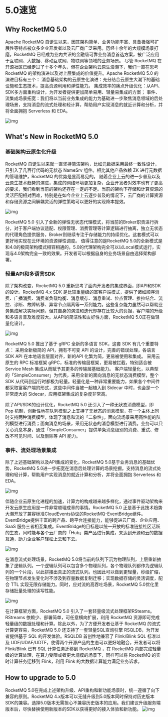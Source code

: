 # 5.0速览
## Why RocketMQ 5.0
Apache RocketMQ 自诞生以来，因其架构简单、业务功能丰富、具备极强可扩展性等特点被众多企业开发者以及云厂商广泛采用。历经十余年的大规模场景打磨，RocketMQ 已经成为业内共识的金融级可靠业务消息首选方案，被广泛应用于互联网、大数据、移动互联网、物联网等领域的业务场景。 尽管 RocketMQ 在开源社区已经走过了十多个年头，但在企业架构云原生浪潮下，我们一直在思考 RocketMQ 的架构演进以及对上层集成的价值提升。Apache RocketMQ 5.0 的演进目标有三个：
消息基础架构的云原生化演进：充分结合云原生大潮下的基础设施和生态技术，提高资源利用和弹性能力。
集成效率的痛点升级优化：从API、SDK多方面重构设计，为开发者提供更加简单易用、轻量易集成的方案；
事件、流集成场景拓宽：我们将以当前业务集成的能力为基础进一步聚焦消息领域的后处理场景，支持消息的流式处理和轻计算，帮助用户实现消息的就近计算和分析，并将全面拥抱 Serverless 和 EDA。

![img](../../static/img/5.0%E9%80%9F%E8%A7%88-1.jpeg)

## What's New in RocketMQ 5.0

### 基础架构云原生化升级
RocketMQ 自诞生以来就一直坚持简洁架构，比如元数据采用最终一致性设计，只引入了几百行代码的无状态 NameSrv 组件。相比其他产品依赖 ZK 进行元数据的管理维护，RocketMQ 的优势是显而易见的。
随着企业上云的进一步普及以及云原生技术趋势的演进，集成的网络环境更加复杂，企业开发者对效率也有了更高的要求，我们看到当前的架构还存在一定的不足。当前的架构下存储和计算资源的灵活匹配相对困难，特别是在如今企业上云逐步普及的情况下，云厂商的计算资源和存储资源之间解耦灵活的弹性策略可以更好的实现降本提效。

![img](../../static/img/5.0%E9%80%9F%E8%A7%88-2.jpeg)

RocketMQ 5.0 引入了全新的弹性无状态代理模式，将当前的Broker职责进行拆分，对于客户端协议适配、权限管理、消费管理等计算逻辑进行抽离，独立无状态的代理角色提供服务，Broker则继续专注于存储能力的持续优化。这套模式可以更好地实现在云环境的资源弹性调度。
值得注意的是RocketMQ 5.0的全新模式是和4.0的极简架构模式相容相通的，5.0的代理架构完全可以以Local模式运行，实现与4.0架构完全一致的效果。开发者可以根据自身的业务场景自由选择架构部署。

### 轻量API和多语言SDK
除了架构改变，RocketMQ 5.0 重新思考了面向开发者的集成界面，即API和SDK的设计。RocketMQ 4.x SDK 是比较重量级的富客户端模式，提供了诸如顺序消费、广播消费、消费者负载均衡、消息缓存、消息重试、位点管理、推拉结合、流控、诊断、故障转移、异常节点隔离等一系列能力。这些复杂能力虽然可以帮助业务集成解决实际问题，但其自身的演进和迭代却存在比较大的负担，客户端的升级和多语言普及难度较大。从API的简洁性和友好性方面，RocketMQ 5.0正在做轻量化设计。

![img](../../static/img/5.0%E9%80%9F%E8%A7%88-3.jpeg)

RocketMQ 5.0 推出了基于 gRPC 全新的多语言 SDK，这套 SDK 有几个重要特点：
采用全新极简的 API，拥有不可变 API 的设计，完善的错误处理，各语言 SDK API 在本地语言层面对齐，新的API 化繁为简，更易被使用和集成。
采用云原生的 RPC 标准框架 gRPC，标准的传输层框架，更易被拦截，特别适合被 Service Mesh 集成从而赋予其更多的传输层基础能力。
客户端轻量化，以典型的「SimpleConsumer」为代表，采用全新的面向消息的无状态消费模型，整个 SDK 从代码到运行时都极为轻量。轻量化是一种非常重要能力，如果各个中间件都采取富客户端的形式，这些中间件当被一起植入到 Sidecar 中时，也会是一个非常庞大的 Sidecar，应用框架集成的复杂度非常高。

除了API/SDK的设计优化，RocketMQ 5.0 还引入了一种无状态消费模型，即 Pop 机制，创新性地在队列模型之上支持了无状态的消息模型，在一个主体上同时支持两种消费模型，体现了消息和流的「二象性」。面向流场景采用高性能的队列模型进行消费；面向消息的场景，采用无状态的消息模型进行消费。业务可以只关心消息本身，通过「SimpleConsumer」提供单条消息级别的消费、重试、修改不可见时间、以及删除等 API 能力。

### 事件、流处理场景集成

除了上述基础架构以及API集成的变化，RocketMQ 5.0基于业务消息的基础优势，RocketMQ 5.0进一步拓宽在消息后处理计算的场景挖掘。支持消息的流式处理和轻计算，帮助用户实现消息的就近计算和分析，并将全面拥抱 Serverless 和 EDA。

![img](../../static/img/5.0%E9%80%9F%E8%A7%88-4.jpeg)


伴随企业云原生化进程的加速，计算力的构成越来越多样化，通过事件驱动架构来开发云原生应用是一件非常顺理成章的事情。RocketMQ 5.0 正是基于此技术趋势大潮开放了兼容标准CloudEvents协议的RocketMQ-EventBridge组件。EventBridge提供丰富的跨产品、跨平台连接能力，能够促进云厂商、企业应用、SaaS 服务三者相互集成。EventBridge的目标是以统一开放的标准链接社区活跃的生态，同时能与各个云厂商的「Hub」类产品进行集成，来达到开源和云的数据互通，助力企业客户轻松上云和下云。

![img](../../static/img/5.0%E9%80%9F%E8%A7%88-5.jpeg)

在消息流式处理场景，RocketMQ 5.0将当前的队列下沉为物理队列，上层重新抽象了逻辑队列。一个逻辑队列可以包含多个物理队列，各个物理队列都作为逻辑队列的一个片段，以此拼接出真正的流式队列。也因此可以做到更轻量，秒级扩缩，在物理节点发生变化时不涉及到存量数据复制迁移；实现数据存储的灵活调度，配合 TTL 实现无限存储能力。同时，应对流的高吞吐场景，RocketMQ 5.0优化里存储批量处理的读写性能。


![img](../../static/img/5.0%E9%80%9F%E8%A7%88-6.jpeg)

在计算框架方面，RocketMQ 5.0 引入了一套轻量级流式处理框架RSteams。RStreams 依赖少、部署简单，可任意横向扩展，利用 RocketMQ 资源即可完成轻量级的数据处理和计算。除此以外，为了方便开发者让基于 RocketMQ 的流式计算更容易，RocketMQ 5.0 还支持了一套轻量SQL查询引擎 RSQLDB，为开发者提供基于 SQL 的开发体验。RSQLDB 首创性地兼容了 Flink/Blink SQL 标准以及 UDF/UDAF/UDTF，使得两个开源产品的生态可以更好地融合，开发者可以将 Flink/Blink 已有 SQL 计算任务迁移到 RocketMQ ，在 RocketMQ 内部完成轻量级的计算处理，在算力受限或者更大规模的场景下，同样可以将 RocketMQ 的实时计算任务迁移到 Flink，利用 Flink 的大数据计算能力满足业务诉求。
## How to upgrade to 5.0
RocketMQ 5.0在完成上述架构升级、API重构和新功能场景时，统一遵循了向下兼容的原则。RocketMQ 4.x版本可以无缝升级到5.0版本同时保持对历史版本SDK的兼容。选择5.0版本无需担心不兼容历史版本的应用。我们建议升级服务端版本后，尽快替换使用新版本的SDK以获得更好的接入体验和新功能。
![img](../../static/img/5.0%E9%80%9F%E8%A7%88-7.jpeg)


